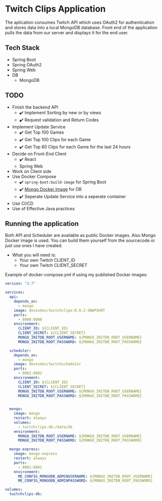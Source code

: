 # Twitch Clips Application 

The aplication consumes Twitch API which uses OAuth2 for authentication and stores data into a local MongoDB database. 
Front end of the application pulls the data from our server and displays it for the end user. 

## Tech Stack
* Spring Boot
* Spring OAuth2
* Spring Web
* DB 
    * MongoDB
    
    
## TODO
* Finish the backend API
    * :heavy_check_mark: Implement Sorting by new or by views
    * :heavy_check_mark: Request validation and Return Codes 
* Implement Update Service
    * :heavy_check_mark: Get Top 100 Games 
    * :heavy_check_mark: Get Top 100 Clips for each Game
    * :heavy_check_mark: Get Top 60 Clips for each Game for the last 24 hours
* Decide on Front-End Client
    * :heavy_check_mark: React
    * Spring Web
* Work on Client side
* Use Docker Compose
    * :heavy_check_mark: `spring-boot:build-image` for Spring Boot
    * :heavy_check_mark: [Mongo Docker Image](https://hub.docker.com/_/mongo) for DB
    * :heavy_check_mark: Seperate Update Service into a seperate container
* Use CI/CD
* Use of Effective Java practices

## Running the application
Both API and Scheduler are available as public Docker images. Also Mongo Docker image is used.
You can build them yourself from the sourcecode or just use ones I have created.
* What you will need is:
    * Your own Twitch CLIENT_ID
    * Your own Twitch CLIENT_SECRET

Example of docker-compose.yml if using my published Docker images:

```yml
version: "3.7"

services:
  api: 
    depends_on: 
      - mongo
    image: devosdev/twitchclips:0.0.2-SNAPSHOT
    ports: 
      - 8080:8080
    environment:
      CLIENT_ID: ${CLIENT_ID}
      CLIENT_SECRET: ${CLIENT_SECRET}
      MONGO_INITDB_ROOT_USERNAME: ${MONGO_INITDB_ROOT_USERNAME}
      MONGO_INITDB_ROOT_PASSWORD: ${MONGO_INITDB_ROOT_PASSWORD}

  scheduler:
    depends_on: 
      - mongo
    image: devosdev/twitchscheduler
    ports: 
      - 8082:8082
    environment:
      CLIENT_ID: ${CLIENT_ID}
      CLIENT_SECRET: ${CLIENT_SECRET}
      MONGO_INITDB_ROOT_USERNAME: ${MONGO_INITDB_ROOT_USERNAME}
      MONGO_INITDB_ROOT_PASSWORD: ${MONGO_INITDB_ROOT_PASSWORD}
    

  mongo:
    image: mongo
    restart: always
    volumes: 
      - twitchclips-db:/data/db
    environment:
      MONGO_INITDB_ROOT_USERNAME: ${MONGO_INITDB_ROOT_USERNAME}
      MONGO_INITDB_ROOT_PASSWORD: ${MONGO_INITDB_ROOT_PASSWORD}

  mongo-express:
    image: mongo-express
    restart: always
    ports:
      - 8081:8081
    environment:
      ME_CONFIG_MONGODB_ADMINUSERNAME: ${MONGO_INITDB_ROOT_USERNAME}
      ME_CONFIG_MONGODB_ADMINPASSWORD: ${MONGO_INITDB_ROOT_PASSWORD}

volumes:
  twitchclips-db:
```


